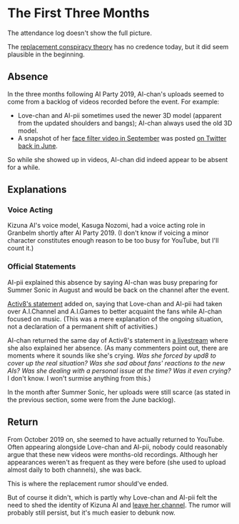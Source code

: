 # The First Three Months

The attendance log doesn't show the full picture.

The [replacement conspiracy theory](https://www.bilibili.com/read/cv3226164) has no credence today, but it did seem plausible in the beginning.

## Absence

In the three months following AI Party 2019, AI-chan's uploads seemed to come from a backlog of videos recorded before the event. For example:

* Love-chan and AI-pii sometimes used the newer 3D model (apparent from the updated shoulders and bangs); AI-chan always used the old 3D model.
* A snapshot of her [face filter video in September](https://youtu.be/Qbu3GhkT7Cc) was posted [on Twitter back in June](https://twitter.com/aichan_nel/status/1140843072797851648).

So while she showed up in videos, AI-chan did indeed appear to be absent for a while.

## Explanations

### Voice Acting

Kizuna AI's voice model, Kasuga Nozomi, had a voice acting role in Granbelm shortly after AI Party 2019. (I don't know if voicing a minor character constitutes enough reason to be too busy for YouTube, but I'll count it.)

### Official Statements

AI-pii explained this absence by saying AI-chan was busy preparing for Summer Sonic in August and would be back on the channel after the event.

[Activ8's statement](https://twitter.com/8AndAHalfTails/status/1162335355040931841) added on, saying that Love-chan and AI-pii had taken over A.I.Channel and A.I.Games to better acquaint the fans while AI-chan focused on music. (This was a mere explanation of the ongoing situation, not a declaration of a permanent shift of activities.)

AI-chan returned the same day of Activ8's statement in [a livestream](https://youtu.be/x58aOzpWoGU) where she also explained her absence. (As many commenters point out, there are moments where it sounds like she's crying. *Was she forced by upd8 to cover up the real situation? Was she sad about fans' reactions to the new AIs? Was she dealing with a personal issue at the time? Was it even crying?* I don't know. I won't surmise anything from this.)

In the month after Summer Sonic, her uploads were still scarce (as stated in the previous section, some were from the June backlog).

## Return

From October 2019 on, she seemed to have actually returned to YouTube. Often appearing alongside Love-chan and AI-pii, nobody could reasonably argue that these new videos were months-old recordings. Although her appearances weren't as frequent as they were before (she used to upload almost daily to both channels), she was back.

This is where the replacement rumor should've ended.

But of course it didn't, which is partly why Love-chan and AI-pii felt the need to shed the identity of Kizuna AI and [leave her channel](https://youtu.be/AmLFSguxTRY).
The rumor will probably still persist, but it's much easier to debunk now.
